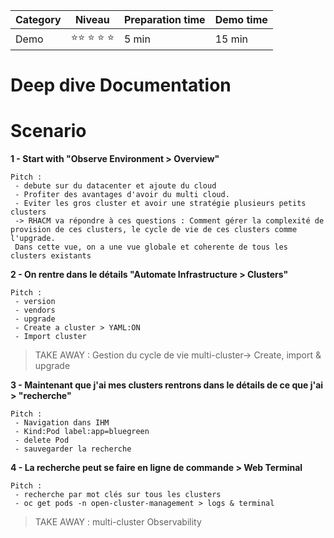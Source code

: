 | Category | Niveau | Preparation time | Demo time
|--|--|--| --| 
| Demo | :star::star: :star: :star: :star: | 5 min| 15 min| 

# Deep dive Documentation

# Scenario

**1 - Start with "Observe Environment > Overview"**

    Pitch : 
     - debute sur du datacenter et ajoute du cloud
     - Profiter des avantages d'avoir du multi cloud.
     - Eviter les gros cluster et avoir une stratégie plusieurs petits clusters
     -> RHACM va répondre à ces questions : Comment gérer la complexité de provision de ces clusters, le cycle de vie de ces clusters comme l'upgrade.
     Dans cette vue, on a une vue globale et coherente de tous les clusters existants

**2 - On rentre dans le détails "Automate Infrastructure > Clusters"**

    Pitch :
     - version
     - vendors
     - upgrade
     - Create a cluster > YAML:ON
     - Import cluster

> TAKE AWAY : Gestion du cycle de vie multi-cluster-> Create, import & upgrade

**3 - Maintenant que j'ai mes clusters rentrons dans le détails de ce que j'ai > "recherche"**

    Pitch :
     - Navigation dans IHM
     - Kind:Pod label:app=bluegreen 
     - delete Pod
     - sauvegarder la recherche

**4 - La recherche peut se faire en ligne de commande > Web Terminal**

    Pitch :
     - recherche par mot clés sur tous les clusters
     - oc get pods -n open-cluster-management > logs & terminal

> TAKE AWAY : multi-cluster Observability 

